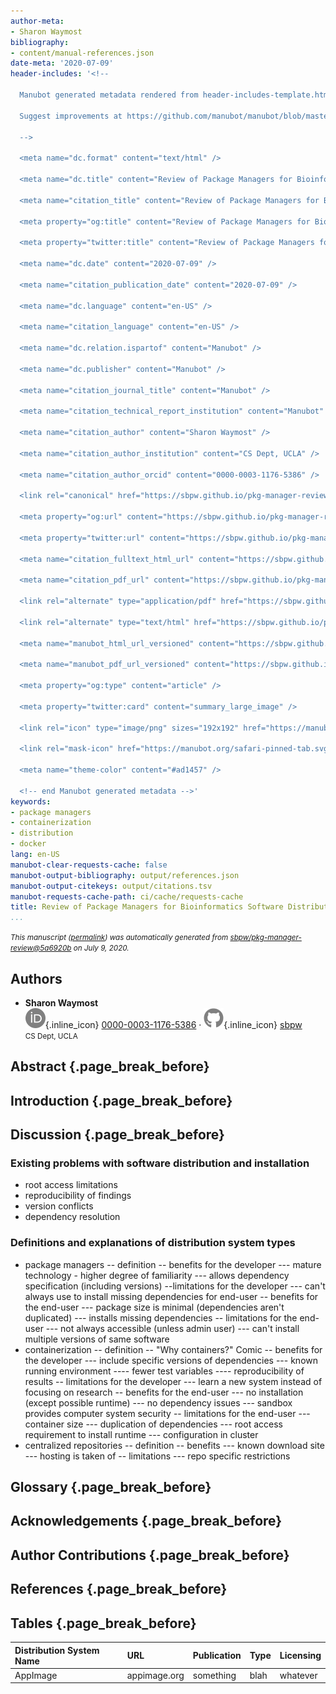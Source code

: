 ```yaml
---
author-meta:
- Sharon Waymost
bibliography:
- content/manual-references.json
date-meta: '2020-07-09'
header-includes: '<!--

  Manubot generated metadata rendered from header-includes-template.html.

  Suggest improvements at https://github.com/manubot/manubot/blob/master/manubot/process/header-includes-template.html

  -->

  <meta name="dc.format" content="text/html" />

  <meta name="dc.title" content="Review of Package Managers for Bioinformatics Software Distribution" />

  <meta name="citation_title" content="Review of Package Managers for Bioinformatics Software Distribution" />

  <meta property="og:title" content="Review of Package Managers for Bioinformatics Software Distribution" />

  <meta property="twitter:title" content="Review of Package Managers for Bioinformatics Software Distribution" />

  <meta name="dc.date" content="2020-07-09" />

  <meta name="citation_publication_date" content="2020-07-09" />

  <meta name="dc.language" content="en-US" />

  <meta name="citation_language" content="en-US" />

  <meta name="dc.relation.ispartof" content="Manubot" />

  <meta name="dc.publisher" content="Manubot" />

  <meta name="citation_journal_title" content="Manubot" />

  <meta name="citation_technical_report_institution" content="Manubot" />

  <meta name="citation_author" content="Sharon Waymost" />

  <meta name="citation_author_institution" content="CS Dept, UCLA" />

  <meta name="citation_author_orcid" content="0000-0003-1176-5386" />

  <link rel="canonical" href="https://sbpw.github.io/pkg-manager-review/" />

  <meta property="og:url" content="https://sbpw.github.io/pkg-manager-review/" />

  <meta property="twitter:url" content="https://sbpw.github.io/pkg-manager-review/" />

  <meta name="citation_fulltext_html_url" content="https://sbpw.github.io/pkg-manager-review/" />

  <meta name="citation_pdf_url" content="https://sbpw.github.io/pkg-manager-review/manuscript.pdf" />

  <link rel="alternate" type="application/pdf" href="https://sbpw.github.io/pkg-manager-review/manuscript.pdf" />

  <link rel="alternate" type="text/html" href="https://sbpw.github.io/pkg-manager-review/v/5a6920b06155d01d8856355993485007cbb7dc74/" />

  <meta name="manubot_html_url_versioned" content="https://sbpw.github.io/pkg-manager-review/v/5a6920b06155d01d8856355993485007cbb7dc74/" />

  <meta name="manubot_pdf_url_versioned" content="https://sbpw.github.io/pkg-manager-review/v/5a6920b06155d01d8856355993485007cbb7dc74/manuscript.pdf" />

  <meta property="og:type" content="article" />

  <meta property="twitter:card" content="summary_large_image" />

  <link rel="icon" type="image/png" sizes="192x192" href="https://manubot.org/favicon-192x192.png" />

  <link rel="mask-icon" href="https://manubot.org/safari-pinned-tab.svg" color="#ad1457" />

  <meta name="theme-color" content="#ad1457" />

  <!-- end Manubot generated metadata -->'
keywords:
- package managers
- containerization
- distribution
- docker
lang: en-US
manubot-clear-requests-cache: false
manubot-output-bibliography: output/references.json
manubot-output-citekeys: output/citations.tsv
manubot-requests-cache-path: ci/cache/requests-cache
title: Review of Package Managers for Bioinformatics Software Distribution
...
```







<small><em>
This manuscript
([permalink](https://sbpw.github.io/pkg-manager-review/v/5a6920b06155d01d8856355993485007cbb7dc74/))
was automatically generated
from [sbpw/pkg-manager-review@5a6920b](https://github.com/sbpw/pkg-manager-review/tree/5a6920b06155d01d8856355993485007cbb7dc74)
on July 9, 2020.
</em></small>

## Authors



+ **Sharon Waymost**<br>
    ![ORCID icon](images/orcid.svg){.inline_icon}
    [0000-0003-1176-5386](https://orcid.org/0000-0003-1176-5386)
    · ![GitHub icon](images/github.svg){.inline_icon}
    [sbpw](https://github.com/sbpw)<br>
  <small>
     CS Dept, UCLA
  </small>



## Abstract {.page_break_before}




## Introduction {.page_break_before}




## Discussion {.page_break_before}

### Existing problems with software distribution and installation
- root access limitations
- reproducibility of findings
- version conflicts
- dependency resolution

### Definitions and explanations of distribution system types
- package managers
-- definition
-- benefits for the developer
--- mature technology - higher degree of familiarity
--- allows dependency specification (including versions)
--limitations for the developer
--- can't always use to install missing dependencies for end-user
-- benefits for the end-user
--- package size is minimal (dependencies aren't duplicated)
--- installs missing dependencies
-- limitations for the end-user
--- not always accessible (unless admin user)
--- can't install multiple versions of same software
- containerization
-- definition
-- "Why containers?" Comic
-- benefits for the developer
--- include specific versions of dependencies
--- known running environment
---- fewer test variables
---- reproducibility of results
-- limitations for the developer
--- learn a new system instead of focusing on research
-- benefits for the end-user
--- no installation (except possible runtime)
--- no dependency issues
--- sandbox provides computer system security
-- limitations for the end-user
--- container size
--- duplication of dependencies
--- root access requirement to install runtime
--- configuration in cluster
- centralized repositories
-- definition
-- benefits
--- known download site
--- hosting is taken of
-- limitations
--- repo specific restrictions

## Glossary {.page_break_before}




## Acknowledgements {.page_break_before}




## Author Contributions {.page_break_before}




## References {.page_break_before}

<!-- Explicitly insert bibliography here -->
<div id="refs"></div>


## Tables {.page_break_before}

| Distribution System Name | URL | Publication | Type | Licensing |
| :----------------------- | :-- | :---------- | :--- | :-------- |
| AppImage | appimage.org | something | blah | whatever |
